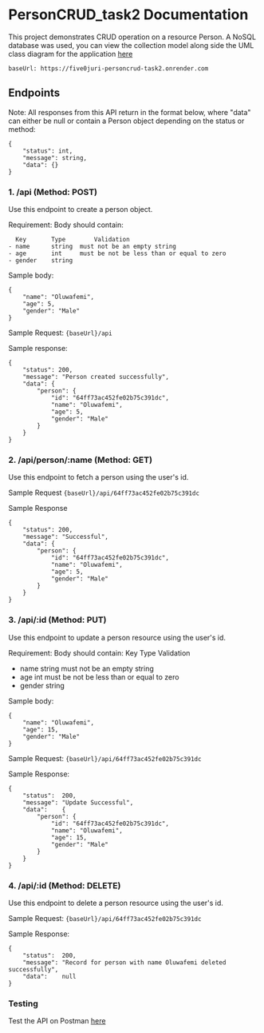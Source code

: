 # PersonCRUD_task2 Documentation
This project demonstrates CRUD operation on a resource Person.
A NoSQL database was used, you can view the collection model along side the UML class diagram for the application [here](https://lucid.app/documents/view/260db3b1-1d9b-4835-9f19-b8181d2b3cb8)

```baseUrl: https://five0juri-personcrud-task2.onrender.com```

## Endpoints
Note:
All responses from this API return in the format below, where "data" can either be null or contain a Person object depending on the status or method:
```
{
    "status": int,
    "message": string,
    "data": {}
}
```

### 1. /api (Method: POST)
Use this endpoint to create a person object.

Requirement:
Body should contain:
```
  Key       Type        Validation
- name      string  must not be an empty string
- age       int     must be not be less than or equal to zero
- gender    string
```

Sample body:
```
{
    "name": "Oluwafemi",
    "age": 5,
    "gender": "Male"
}
```

Sample Request:
```{baseUrl}/api```

Sample response:
```
{
    "status": 200,
    "message": "Person created successfully",
    "data": {
        "person": {
            "id": "64ff73ac452fe02b75c391dc",
            "name": "Oluwafemi",
            "age": 5,
            "gender": "Male"
        }
    }
}
```


### 2. /api/person/:name (Method: GET)
Use this endpoint to fetch a person using the user's id.

Sample Request
```{baseUrl}/api/64ff73ac452fe02b75c391dc```

Sample Response
```
{
    "status": 200,
    "message": "Successful",
    "data": {
        "person": {
            "id": "64ff73ac452fe02b75c391dc",
            "name": "Oluwafemi",
            "age": 5,
            "gender": "Male"
        }
    }
}
```

### 3. /api/:id (Method: PUT)
Use this endpoint to update a person resource using the user's id.

Requirement:
Body should contain:
  Key       Type        Validation
- name      string  must not be an empty string
- age       int     must be not be less than or equal to zero
- gender    string

Sample body:
```
{
    "name": "Oluwafemi",
    "age": 15,
    "gender": "Male"
}
```

Sample Request:
```{baseUrl}/api/64ff73ac452fe02b75c391dc```

Sample Response:
```
{
    "status":  200,
	"message": "Update Successful",
	"data":    {
        "person": {
            "id": "64ff73ac452fe02b75c391dc",
            "name": "Oluwafemi",
            "age": 15,
            "gender": "Male"
        }
    }
}
```


### 4. /api/:id (Method: DELETE)
Use this endpoint to delete a person resource using the user's id.

Sample Request:
```{baseUrl}/api/64ff73ac452fe02b75c391dc```

Sample Response:
```
{
    "status":  200,
	"message": "Record for person with name Oluwafemi deleted successfully",
	"data":    null
}
```

### Testing 
Test the API on Postman [here](https://elements.getpostman.com/redirect?entityId=14969266-d38c4aed-1403-4004-9ae1-b9d7f87f5177&entityType=collection)
